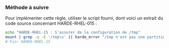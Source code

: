 
### Méthode à suivre

Pour implémenter cette règle, utiliser le script fourni, dont voici un extrait du code source concernant HARDE-RHEL-015 :

``` {.bash .numberLines}
echo "HARDE-RHEL-15 : S'assurer de la configuration de /tmp"
mount | grep -q -E '/tmp\s' || harde_error "/tmp n'est pas une partition séparée !"
# Fin: HARDE-RHEL-15
```

